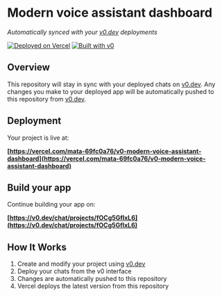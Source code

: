 # Modern voice assistant dashboard

*Automatically synced with your [v0.dev](https://v0.dev) deployments*

[![Deployed on Vercel](https://img.shields.io/badge/Deployed%20on-Vercel-black?style=for-the-badge&logo=vercel)](https://vercel.com/mata-69fc0a76/v0-modern-voice-assistant-dashboard)
[![Built with v0](https://img.shields.io/badge/Built%20with-v0.dev-black?style=for-the-badge)](https://v0.dev/chat/projects/fOCg5GfIxL6)

## Overview

This repository will stay in sync with your deployed chats on [v0.dev](https://v0.dev).
Any changes you make to your deployed app will be automatically pushed to this repository from [v0.dev](https://v0.dev).

## Deployment

Your project is live at:

**[https://vercel.com/mata-69fc0a76/v0-modern-voice-assistant-dashboard](https://vercel.com/mata-69fc0a76/v0-modern-voice-assistant-dashboard)**

## Build your app

Continue building your app on:

**[https://v0.dev/chat/projects/fOCg5GfIxL6](https://v0.dev/chat/projects/fOCg5GfIxL6)**

## How It Works

1. Create and modify your project using [v0.dev](https://v0.dev)
2. Deploy your chats from the v0 interface
3. Changes are automatically pushed to this repository
4. Vercel deploys the latest version from this repository